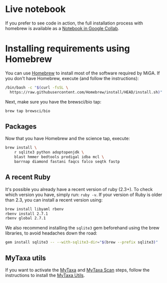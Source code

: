 # Live notebook

If you prefer to see code in action, the full installation process
with homebrew is available as a
[Notebook in Google Collab](https://colab.research.google.com/drive/1DhEMlcFwGgzW6q_fGEHLsihRSTK6ZRXD).

# Installing requirements using Homebrew

You can use [Homebrew](https://brew.sh/) to install most of the software
required by MiGA.
If you don't have Homebrew, execute (and follow the instructions):

```bash
/bin/bash -c "$(curl -fsSL \
  https://raw.githubusercontent.com/Homebrew/install/HEAD/install.sh)"
```

Next, make sure you have the brewsci/bio tap:

```bash
brew tap brewsci/bio
```

## Packages

Now that you have Homebrew and the science tap, execute:

```bash
brew install \
    r sqlite3 python adoptopenjdk \
    blast hmmer bedtools prodigal idba mcl \
    barrnap diamond fastani faqcs falco seqtk fastp
```

## A recent Ruby

It's possible you already have a recent version of ruby (2.3+).
To check which version you have, simply run: `ruby -v`.
If your version of Ruby is older than 2.3, you can install a recent
version using:

```bash
brew install libyaml rbenv
rbenv install 2.7.1
rbenv global 2.7.1
```

We also recommend installing the `sqlite3` gem beforehand using the brew
libraries, to avoid headaches down the road:

```bash
gem install sqlite3 -- --with-sqlite3-dir="$(brew --prefix sqlite3)"
```

## MyTaxa utils

If you want to activate the [MyTaxa](../part5/workflow.md#mytaxa) and
[MyTaxa Scan](../part5/workflow.md#mytaxa-scan) steps, follow the instructions
to install the [MyTaxa Utils](mytaxa.md).


